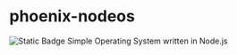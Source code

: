 # phoenix-nodeos
![Static Badge](https://img.shields.io/badge/PhoenixNodeOS-v._1.0.1-green)
Simple Operating System written in Node.js
